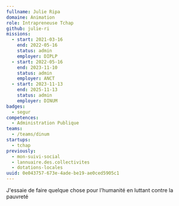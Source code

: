 ```yaml
---
fullname: Julie Ripa
domaine: Animation
role: Intrapreneuse Tchap
github: julie-ri
missions:
  - start: 2021-03-16
    end: 2022-05-16
    status: admin
    employer: DIPLP
  - start: 2022-05-16
    end: 2023-11-10
    status: admin
    employer: ANCT
  - start: 2023-11-13
    end: 2025-11-13
    status: admin
    employer: DINUM
badges:
  - segur
competences:
  - Administration Publique
teams:
  - /teams/dinum
startups:
  - tchap
previously:
  - mon-suivi-social
  - lannuaire.des.collectivites
  - dotations-locales
uuid: 0e043757-673e-4ade-be19-ae0ced5905c1
---
```

J'essaie de faire quelque chose pour l'humanité en luttant contre la pauvreté